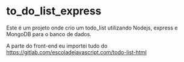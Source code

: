 # to_do_list_express
Este é um projeto onde crio um todo_list utilizando Nodejs, express e MongoDB para o banco de dados.

A parte do front-end eu importei tudo do https://gitlab.com/escoladejavascript.com/todo-list-html
